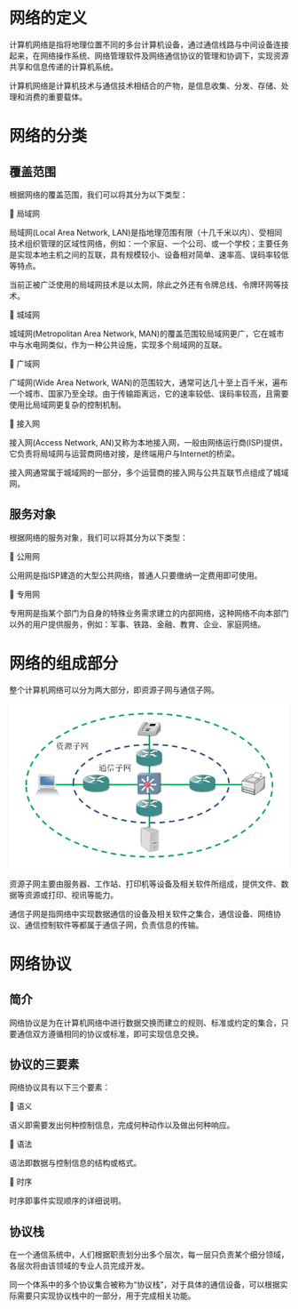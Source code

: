 # 网络的定义
计算机网络是指将地理位置不同的多台计算机设备，通过通信线路与中间设备连接起来，在网络操作系统、网络管理软件及网络通信协议的管理和协调下，实现资源共享和信息传递的计算机系统。

计算机网络是计算机技术与通信技术相结合的产物，是信息收集、分发、存储、处理和消费的重要载体。

# 网络的分类
## 覆盖范围
根据网络的覆盖范围，我们可以将其分为以下类型：

🔷 局域网

局域网(Local Area Network, LAN)是指地理范围有限（十几千米以内）、受相同技术组织管理的区域性网络，例如：一个家庭、一个公司、或一个学校；主要任务是实现本地主机之间的互联，具有规模较小、设备相对简单、速率高、误码率较低等特点。

当前正被广泛使用的局域网技术是以太网，除此之外还有令牌总线、令牌环网等技术。

🔷 城域网

城域网(Metropolitan Area Network, MAN)的覆盖范围较局域网更广，它在城市中与水电网类似，作为一种公共设施，实现多个局域网的互联。

🔷 广域网

广域网(Wide Area Network, WAN)的范围较大，通常可达几十至上百千米，遍布一个城市、国家乃至全球。由于传输距离远，它的速率较低、误码率较高，且需要使用比局域网更复杂的控制机制。

🔷 接入网

接入网(Access Network, AN)又称为本地接入网，一般由网络运行商(ISP)提供，它负责将局域网与运营商网络对接，是终端用户与Internet的桥梁。

接入网通常属于城域网的一部分，多个运营商的接入网与公共互联节点组成了城域网。

## 服务对象
根据网络的服务对象，我们可以将其分为以下类型：

🔶 公用网

公用网是指ISP建造的大型公共网络，普通人只要缴纳一定费用即可使用。

🔶 专用网

专用网是指某个部门为自身的特殊业务需求建立的内部网络，这种网络不向本部门以外的用户提供服务，例如：军事、铁路、金融、教育、企业、家庭网络。

# 网络的组成部分
整个计算机网络可以分为两大部分，即资源子网与通信子网。

<div align="center">

![资源子网与通信子网](./Assets_基本概念/网络的组成部分_资源子网与通信子网.jpg)

</div>

资源子网主要由服务器、工作站、打印机等设备及相关软件所组成，提供文件、数据等资源或打印、视讯等能力。

通信子网是指网络中实现数据通信的设备及相关软件之集合，通信设备、网络协议、通信控制软件等都属于通信子网，负责信息的传输。

# 网络协议
## 简介
网络协议是为在计算机网络中进行数据交换而建立的规则、标准或约定的集合，只要通信双方遵循相同的协议或标准，即可实现信息交换。

## 协议的三要素
网络协议具有以下三个要素：

🔷 语义

语义即需要发出何种控制信息，完成何种动作以及做出何种响应。

🔷 语法

语法即数据与控制信息的结构或格式。

🔷 时序

时序即事件实现顺序的详细说明。

## 协议栈
在一个通信系统中，人们根据职责划分出多个层次，每一层只负责某个细分领域，各层次将由该领域的专业人员完成开发。

同一个体系中的多个协议集合被称为“协议栈”，对于具体的通信设备，可以根据实际需要只实现协议栈中的一部分，用于完成相关功能。
